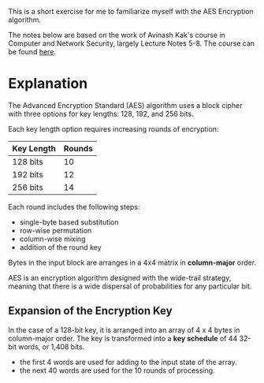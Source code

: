 This is a short exercise for me to familiarize myself with the AES Encryption algorithm.

The notes below are based on the work of Avinash Kak's course in Computer and Network Security, largely Lecture Notes 5-8. The course can be found [here](https://engineering.purdue.edu/kak/compsec/).

# Explanation
The Advanced Encryption Standard (AES) algorithm uses a block cipher with three options for key lengths: 128, 192, and 256 bits.

Each key length option requires increasing rounds of encryption:

| Key Length | Rounds |
| ---------- | ------ |
| 128 bits   | 10     |
| 192 bits   | 12     |
| 256 bits   | 14     |

Each round includes the following steps:
- single-byte based substitution
- row-wise permutation
- column-wise mixing
- addition of the round key

Bytes in the input block are arranges in a 4x4 matrix in **column-major** order.

AES is an encryption algorithm designed with the wide-trail strategy, meaning that there is a wide dispersal of probabilities for any particular bit.

## Expansion of the Encryption Key
In the case of a 128-bit key, it is arranged into an array of 4 x 4 bytes in column-major order. The key is transformed into a **key schedule** of 44 32-bit words, or 1,408 bits.
- the first 4 words are used for adding to the input state of the array.
- the next 40 words are used for the 10 rounds of processing.



